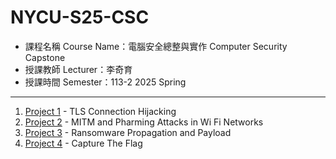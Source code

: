# NYCU-S25-CSC

- 課程名稱 Course Name：電腦安全總整與實作 Computer Security Capstone
- 授課教師 Lecturer：李奇育
- 授課時間 Semester：113-2 2025 Spring

---

1. [Project 1](https://github.com/Karrs725/NYCU-S25-CSC/tree/master/HW1) - TLS Connection Hijacking
2. [Project 2](https://github.com/Karrs725/NYCU-S25-CSC/tree/master/HW2) - MITM and Pharming Attacks in Wi Fi Networks
3. [Project 3](https://github.com/Karrs725/NYCU-S25-CSC/tree/master/HW3) - Ransomware Propagation and Payload
4. [Project 4](https://github.com/Karrs725/NYCU-S25-CSC/tree/master/HW4) - Capture The Flag
